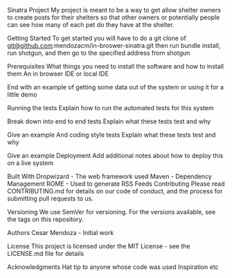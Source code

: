 
Sinatra Project
  My project is meant to be a way to get allow shelter owners to create posts for their shelters so that other owners or potentially people can see how many of each pet do they have at the shelter.

Getting Started
To get started you will have to do a git clone of git@github.com:mendozacm/in-broswer-sinatra.git then run bundle install, run shotgun, and then go to the specified address from shotgun

Prerequisites
What things you need to install the software and how to install them
An in browser IDE or local IDE


End with an example of getting some data out of the system or using it for a little demo

Running the tests
Explain how to run the automated tests for this system

Break down into end to end tests
Explain what these tests test and why

Give an example
And coding style tests
Explain what these tests test and why

Give an example
Deployment
Add additional notes about how to deploy this on a live system

Built With
Dropwizard - The web framework used
Maven - Dependency Management
ROME - Used to generate RSS Feeds
Contributing
Please read CONTRIBUTING.md for details on our code of conduct, and the process for submitting pull requests to us.

Versioning
We use SemVer for versioning. For the versions available, see the tags on this repository.

Authors
Cesar Mendoza - Initial work


License
This project is licensed under the MIT License - see the LICENSE.md file for details

Acknowledgments
Hat tip to anyone whose code was used
Inspiration
etc